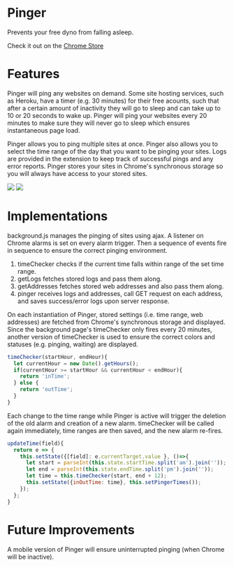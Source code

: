 <h1>Pinger</h1>
<p>Prevents your free dyno from falling asleep.</p>
<p>Check it out on the <a href='https://chrome.google.com/webstore/detail/pinger/egbpibkpckbdhmacfijknpecliodfcgh'>
Chrome Store</a></p>
<h1>Features</h1>
<p>Pinger will ping any websites on demand. Some site hosting services, such as Heroku, have a timer (e.g. 30 minutes) for their free acounts, such that after a certain amount of inactivity they will go to sleep and can take up to 10 or 20 seconds to wake up. Pinger will ping your websites every 20 minutes to make sure they will never go to sleep which ensures instantaneous page load.</p>
<p>Pinger allows you to ping multiple sites at once. Pinger also allows you to select the time range of the day that you want to be pinging your sites. Logs are provided in the extension to keep track of successful pings and any error reports. Pinger stores your sites in Chrome's synchronous storage so you will always have access to your stored sites.</p>
<img src='https://res.cloudinary.com/cloudlicious/image/upload/v1481006631/pingertwo_e1nhww.png'/>
<img src='https://res.cloudinary.com/cloudlicious/image/upload/v1481003068/pinger3_chmkk4.png'/>
<h1>Implementations</h1>
<p>background.js manages the pinging of sites using ajax. A listener on Chrome alarms is set on every alarm trigger. Then a sequence of events fire in sequence to ensure the correct pinging environment.</p>
<ol>
  <li type='1'>timeChecker checks if the current time falls within range of the set time range.</li>
  <li type='1'>getLogs fetches stored logs and pass them along.</li>
  <li type='1'>getAddresses fetches stored web addresses and also pass them along.</li>
  <li type='1'>pinger receives logs and addresses, call GET request on each address, and saves success/error logs upon server response.</li>
</ol>
<p>On each instantiation of Pinger, stored settings (i.e. time range, web addresses) are fetched from Chrome's synchronous storage and displayed. Since the background page's timeChecker only fires every 20 minutes, another version of timeChecker is used to ensure the correct colors and statuses (e.g. pinging, waiting) are displayed.</p>

```javascript
timeChecker(startHour, endHour){
  let currentHour = new Date().getHours();
  if(currentHour >= startHour && currentHour < endHour){
    return 'inTime';
  } else {
    return 'outTime';
  }
}
```

<p>Each change to the time range while Pinger is active will trigger the deletion of the old alarm and creation of a new alarm. timeChecker will be called again immediately, time ranges are then saved, and the new alarm re-fires.</p>

```javascript
updateTime(field){
  return e => {
    this.setState({[field]: e.currentTarget.value }, ()=>{
      let start = parseInt(this.state.startTime.split('am').join(''));
      let end = parseInt(this.state.endTime.split('pm').join(''));
      let time = this.timeChecker(start, end + 12);
      this.setState({inOutTime: time}, this.setPingerTimes());
    });
  };
}
```

<h1>Future Improvements</h1>
<p>A mobile version of Pinger will ensure uninterrupted pinging (when Chrome will be inactive).</p>
